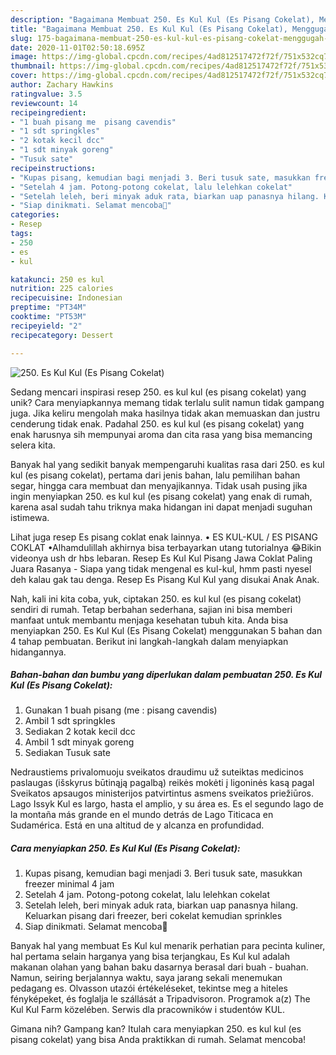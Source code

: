 ```yaml
---
description: "Bagaimana Membuat 250. Es Kul Kul (Es Pisang Cokelat), Menggugah Selera"
title: "Bagaimana Membuat 250. Es Kul Kul (Es Pisang Cokelat), Menggugah Selera"
slug: 175-bagaimana-membuat-250-es-kul-kul-es-pisang-cokelat-menggugah-selera
date: 2020-11-01T02:50:18.695Z
image: https://img-global.cpcdn.com/recipes/4ad812517472f72f/751x532cq70/250-es-kul-kul-es-pisang-cokelat-foto-resep-utama.jpg
thumbnail: https://img-global.cpcdn.com/recipes/4ad812517472f72f/751x532cq70/250-es-kul-kul-es-pisang-cokelat-foto-resep-utama.jpg
cover: https://img-global.cpcdn.com/recipes/4ad812517472f72f/751x532cq70/250-es-kul-kul-es-pisang-cokelat-foto-resep-utama.jpg
author: Zachary Hawkins
ratingvalue: 3.5
reviewcount: 14
recipeingredient:
- "1 buah pisang me  pisang cavendis"
- "1 sdt springkles"
- "2 kotak kecil dcc"
- "1 sdt minyak goreng"
- "Tusuk sate"
recipeinstructions:
- "Kupas pisang, kemudian bagi menjadi 3. Beri tusuk sate, masukkan freezer minimal 4 jam"
- "Setelah 4 jam. Potong-potong cokelat, lalu lelehkan cokelat"
- "Setelah leleh, beri minyak aduk rata, biarkan uap panasnya hilang. Keluarkan pisang dari freezer, beri cokelat kemudian sprinkles"
- "Siap dinikmati. Selamat mencoba💜"
categories:
- Resep
tags:
- 250
- es
- kul

katakunci: 250 es kul 
nutrition: 225 calories
recipecuisine: Indonesian
preptime: "PT34M"
cooktime: "PT53M"
recipeyield: "2"
recipecategory: Dessert

---
```



![250. Es Kul Kul (Es Pisang Cokelat)](https://img-global.cpcdn.com/recipes/4ad812517472f72f/751x532cq70/250-es-kul-kul-es-pisang-cokelat-foto-resep-utama.jpg)

Sedang mencari inspirasi resep 250. es kul kul (es pisang cokelat) yang unik? Cara menyiapkannya memang tidak terlalu sulit namun tidak gampang juga. Jika keliru mengolah maka hasilnya tidak akan memuaskan dan justru cenderung tidak enak. Padahal 250. es kul kul (es pisang cokelat) yang enak harusnya sih mempunyai aroma dan cita rasa yang bisa memancing selera kita.

Banyak hal yang sedikit banyak mempengaruhi kualitas rasa dari 250. es kul kul (es pisang cokelat), pertama dari jenis bahan, lalu pemilihan bahan segar, hingga cara membuat dan menyajikannya. Tidak usah pusing jika ingin menyiapkan 250. es kul kul (es pisang cokelat) yang enak di rumah, karena asal sudah tahu triknya maka hidangan ini dapat menjadi suguhan istimewa.

Lihat juga resep Es pisang coklat enak lainnya. • ES KUL-KUL / ES PISANG COKLAT •Alhamdulillah akhirnya bisa terbayarkan utang tutorialnya 😂Bikin videonya ush dr hbs lebaran. Resep Es Kul Kul Pisang Jawa Coklat Paling Juara Rasanya - Siapa yang tidak mengenal es kul-kul, hmm pasti nyesel deh kalau gak tau denga. Resep Es Pisang Kul Kul yang disukai Anak Anak.


Nah, kali ini kita coba, yuk, ciptakan 250. es kul kul (es pisang cokelat) sendiri di rumah. Tetap berbahan sederhana, sajian ini bisa memberi manfaat untuk membantu menjaga kesehatan tubuh kita. Anda bisa menyiapkan 250. Es Kul Kul (Es Pisang Cokelat) menggunakan 5 bahan dan 4 tahap pembuatan. Berikut ini langkah-langkah dalam menyiapkan hidangannya.

<!--inarticleads1-->

##### Bahan-bahan dan bumbu yang diperlukan dalam pembuatan 250. Es Kul Kul (Es Pisang Cokelat):

1. Gunakan 1 buah pisang (me : pisang cavendis)
1. Ambil 1 sdt springkles
1. Sediakan 2 kotak kecil dcc
1. Ambil 1 sdt minyak goreng
1. Sediakan Tusuk sate


Nedraustiems privalomuoju sveikatos draudimu už suteiktas medicinos paslaugas (išskyrus būtinąją pagalbą) reikės mokėti į ligoninės kasą pagal Sveikatos apsaugos ministerijos patvirtintus asmens sveikatos priežiūros. Lago Issyk Kul es largo, hasta el amplio, y su área es. Es el segundo lago de la montaña más grande en el mundo detrás de Lago Titicaca en Sudamérica. Está en una altitud de y alcanza en profundidad. 

<!--inarticleads2-->

##### Cara menyiapkan 250. Es Kul Kul (Es Pisang Cokelat):

1. Kupas pisang, kemudian bagi menjadi 3. Beri tusuk sate, masukkan freezer minimal 4 jam
1. Setelah 4 jam. Potong-potong cokelat, lalu lelehkan cokelat
1. Setelah leleh, beri minyak aduk rata, biarkan uap panasnya hilang. Keluarkan pisang dari freezer, beri cokelat kemudian sprinkles
1. Siap dinikmati. Selamat mencoba💜


Banyak hal yang membuat Es Kul kul menarik perhatian para pecinta kuliner, hal pertama selain harganya yang bisa terjangkau, Es Kul kul adalah makanan olahan yang bahan baku dasarnya berasal dari buah - buahan. Namun, seiring berjalannya waktu, saya jarang sekali menemukan pedagang es. Olvasson utazói értékeléseket, tekintse meg a hiteles fényképeket, és foglalja le szállását a Tripadvisoron. Programok a(z) The Kul Kul Farm közelében. Serwis dla pracowników i studentów KUL. 

Gimana nih? Gampang kan? Itulah cara menyiapkan 250. es kul kul (es pisang cokelat) yang bisa Anda praktikkan di rumah. Selamat mencoba!
